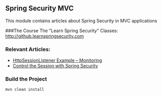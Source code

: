 ## Spring Security MVC

This module contains articles about Spring Security in MVC applications

###The Course
The "Learn Spring Security" Classes: http://github.learnspringsecurity.com

### Relevant Articles: 
- [HttpSessionListener Example – Monitoring](http://www.baeldung.com/httpsessionlistener_with_metrics)
- [Control the Session with Spring Security](http://www.baeldung.com/spring-security-session)


### Build the Project
```
mvn clean install
```
